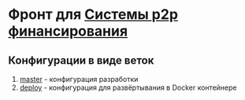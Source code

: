 # Фронт для [Системы p2p финансирования](https://github.com/CatGamer7/p2p_fin_experimental)

## Конфигурации в виде веток
1. [master](https://github.com/CatGamer7/p2p-react-app/tree/master) - конфигурация разработки
2. [deploy](https://github.com/CatGamer7/p2p-react-app/tree/deploy) - конфигурация для развёртывания в Docker контейнере